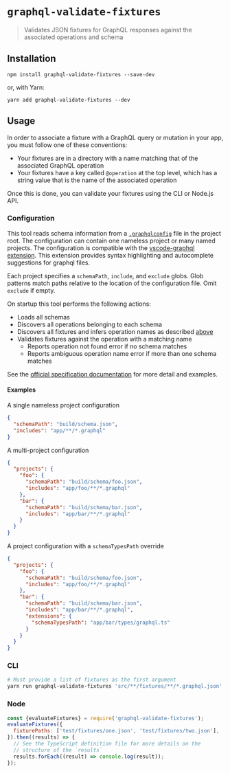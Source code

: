 # `graphql-validate-fixtures`

> Validates JSON fixtures for GraphQL responses against the associated operations and schema

## Installation

```
npm install graphql-validate-fixtures --save-dev
```

or, with Yarn:

```
yarn add graphql-validate-fixtures --dev
```

## Usage

In order to associate a fixture with a GraphQL query or mutation in your app, you must follow one of these conventions:

* Your fixtures are in a directory with a name matching that of the associated GraphQL operation
* Your fixtures have a key called `@operation` at the top level, which has a string value that is the name of the associated operation

Once this is done, you can validate your fixtures using the CLI or Node.js API.

### Configuration

This tool reads schema information from a [`.graphqlconfig`](https://github.com/prisma/graphql-config) file in the project root. The configuration can contain one nameless project or many named projects. The configuration is compatible with the [vscode-graphql extension](https://github.com/prisma/vscode-graphql). This extension provides syntax highlighting and autocomplete suggestions for graphql files.

Each project specifies a `schemaPath`, `include`, and `exclude` globs. Glob patterns match paths relative to the location of the configuration file. Omit `exclude` if empty.

On startup this tool performs the following actions:

* Loads all schemas
* Discovers all operations belonging to each schema
* Discovers all fixtures and infers operation names as described [above](#Usage)
* Validates fixtures against the operation with a matching name
  * Reports operation not found error if no schema matches
  * Reports ambiguous operation name error if more than one schema matches

See the [official specification documentation](https://github.com/prisma/graphql-config/blob/master/specification.md#use-cases) for more detail and examples.

#### Examples

A single nameless project configuration

```json
{
  "schemaPath": "build/schema.json",
  "includes": "app/**/*.graphql"
}
```

A multi-project configuration

```json
{
  "projects": {
    "foo": {
      "schemaPath": "build/schema/foo.json",
      "includes": "app/foo/**/*.graphql"
    },
    "bar": {
      "schemaPath": "build/schema/bar.json",
      "includes": "app/bar/**/*.graphql"
    }
  }
}
```

A project configuration with a `schemaTypesPath` override

```json
{
  "projects": {
    "foo": {
      "schemaPath": "build/schema/foo.json",
      "includes": "app/foo/**/*.graphql"
    },
    "bar": {
      "schemaPath": "build/schema/bar.json",
      "includes": "app/bar/**/*.graphql",
      "extensions": {
        "schemaTypesPath": "app/bar/types/graphql.ts"
      }
    }
  }
}
```

### CLI

```sh
# Must provide a list of fixtures as the first argument
yarn run graphql-validate-fixtures 'src/**/fixtures/**/*.graphql.json'
```

### Node

```js
const {evaluateFixtures} = require('graphql-validate-fixtures');
evaluateFixtures({
  fixturePaths: ['test/fixtures/one.json', 'test/fixtures/two.json'],
}).then((results) => {
  // See the TypeScript definition file for more details on the
  // structure of the `results`
  results.forEach((result) => console.log(result));
});
```
